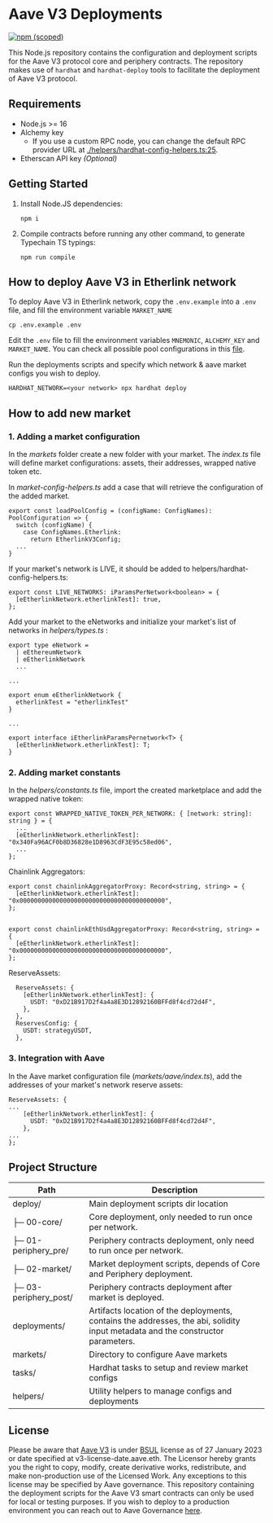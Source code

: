 # Aave V3 Deployments

[![npm (scoped)](https://img.shields.io/npm/v/@aave/deploy-v3)](https://www.npmjs.com/package/@aave/deploy-v3)

This Node.js repository contains the configuration and deployment scripts for the Aave V3 protocol core and periphery contracts. The repository makes use of `hardhat` and `hardhat-deploy` tools to facilitate the deployment of Aave V3 protocol.

## Requirements

- Node.js >= 16
- Alchemy key
  - If you use a custom RPC node, you can change the default RPC provider URL at [./helpers/hardhat-config-helpers.ts:25](./helpers/hardhat-config-helpers.ts).
- Etherscan API key _(Optional)_

## Getting Started

1. Install Node.JS dependencies:

   ```
   npm i
   ```

2. Compile contracts before running any other command, to generate Typechain TS typings:

   ```
   npm run compile
   ```

## How to deploy Aave V3 in Etherlink network

To deploy Aave V3 in Etherlink network, copy the `.env.example` into a `.env` file, and fill the environment variable `MARKET_NAME`

```
cp .env.example .env
```

Edit the `.env` file to fill the environment variables `MNEMONIC`, `ALCHEMY_KEY` and `MARKET_NAME`. You can check all possible pool configurations in this [file](https://github.com/aave/aave-v3-deploy/blob/09e91b80aff219da80f35a9fc55dafc5d698b574/helpers/market-config-helpers.ts#L95).

Run the deployments scripts and specify which network & aave market configs you wish to deploy.

```
HARDHAT_NETWORK=<your network> npx hardhat deploy
```


## How to add new market

### 1. Adding a market configuration
In the *markets* folder create a new folder with your market. The *index.ts* file will define market configurations: assets, their addresses, wrapped native token etc.

In *market-config-helpers.ts* add a case that will retrieve the configuration of the added market.
```
export const loadPoolConfig = (configName: ConfigNames): PoolConfiguration => {
  switch (configName) {
    case ConfigNames.Etherlink:
      return EtherlinkV3Config;
  ...
}
```

If your market's network is LIVE, it should be added to helpers/hardhat-config-helpers.ts:
```
export const LIVE_NETWORKS: iParamsPerNetwork<boolean> = {
  [eEtherlinkNetwork.etherlinkTest]: true,
};
```

Add your market to the eNetworks and initialize your market's list of networks in *helpers/types.ts* :

```
export type eNetwork =
  | eEthereumNetwork
  | eEtherlinkNetwork
  ...

...

export enum eEtherlinkNetwork {
  etherlinkTest = "etherlinkTest"
}

...

export interface iEtherlinkParamsPernetwork<T> {
  [eEtherlinkNetwork.etherlinkTest]: T;
}
```

### 2. Adding market constants
In the *helpers/constants.ts* file, import the created marketplace and add the wrapped native token:
```
export const WRAPPED_NATIVE_TOKEN_PER_NETWORK: { [network: string]: string } = {
  ...
  [eEtherlinkNetwork.etherlinkTest]: "0x340Fa96ACF0b8D36828e1D8963CdF3E95c58ed06",
  ...
};

```

Chainlink Aggregators:
```
export const chainlinkAggregatorProxy: Record<string, string> = {
  [eEtherlinkNetwork.etherlinkTest]: "0x0000000000000000000000000000000000000000",
};


export const chainlinkEthUsdAggregatorProxy: Record<string, string> = {
  [eEtherlinkNetwork.etherlinkTest]: "0x0000000000000000000000000000000000000000",
};
```
ReserveAssets:
```
  ReserveAssets: {
    [eEtherlinkNetwork.etherlinkTest]: {
      USDT: "0xD21B917D2f4a4a8E3D12892160BFFd8f4cd72d4F",
    },
  },
  ReservesConfig: {
    USDT: strategyUSDT,
  },
```

### 3. Integration with Aave
In the Aave market configuration file (*markets/aave/index.ts*), add the addresses of your market's network reserve assets:
```
ReserveAssets: {
...
    [eEtherlinkNetwork.etherlinkTest]: {
      USDT: "0xD21B917D2f4a4a8E3D12892160BFFd8f4cd72d4F",
    },
...
};
```

## Project Structure

| Path                  | Description                                                                                                                     |
| --------------------- | ------------------------------------------------------------------------------------------------------------------------------- |
| deploy/               | Main deployment scripts dir location                                                                                            |
| ├─ 00-core/           | Core deployment, only needed to run once per network.                                                                           |
| ├─ 01-periphery_pre/  | Periphery contracts deployment, only need to run once per network.                                                              |
| ├─ 02-market/         | Market deployment scripts, depends of Core and Periphery deployment.                                                            |
| ├─ 03-periphery_post/ | Periphery contracts deployment after market is deployed.                                                                        |
| deployments/          | Artifacts location of the deployments, contains the addresses, the abi, solidity input metadata and the constructor parameters. |
| markets/              | Directory to configure Aave markets                                                                                             |
| tasks/                | Hardhat tasks to setup and review market configs                                                                                |
| helpers/              | Utility helpers to manage configs and deployments                                                                               |

## License

Please be aware that [Aave V3](https://github.com/aave/aave-v3-core) is under [BSUL](https://github.com/aave/aave-v3-core/blob/master/LICENSE.md) license as of 27 January 2023 or date specified at v3-license-date.aave.eth. The Licensor hereby grants you the right to copy, modify, create derivative works, redistribute, and make non-production use of the Licensed Work. Any exceptions to this license may be specified by Aave governance. This repository containing the deployment scripts for the Aave V3 smart contracts can only be used for local or testing purposes. If you wish to deploy to a production environment you can reach out to Aave Governance [here](https://governance.aave.com/).

